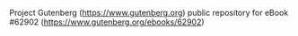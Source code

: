 Project Gutenberg (https://www.gutenberg.org) public repository for
eBook #62902 (https://www.gutenberg.org/ebooks/62902)
